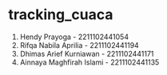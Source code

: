 # tracking_cuaca
1. Hendy Prayoga - 2211102441054
2. ⁠Rifqa Nabila Aprilia - 2211102441194
3. Dhimas Arief Kurniawan - 2211102441171
4. ⁠Ainnaya Maghfirah Islami - 2211102441135
